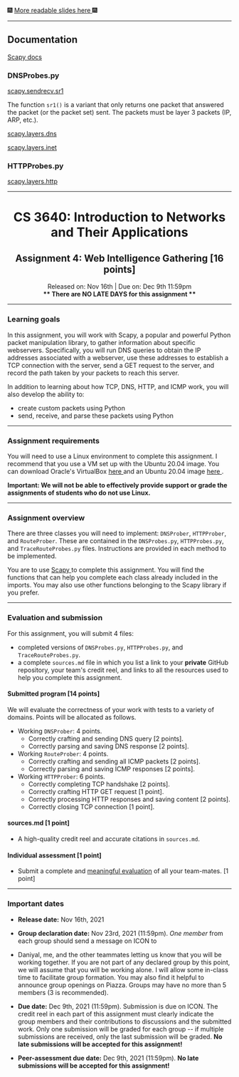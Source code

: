 :fireworks: <a href="https://github.com/guedou/guedou.github.io/blob/master/talks/2019_BHUSA/Scapy.ipynb"> More readable slides here </a> :fireworks:

<hr>

## Documentation

<a href="https://scapy.readthedocs.io/en/latest/index.html"> Scapy docs </a>

### DNSProbes.py

<a href="https://scapy.readthedocs.io/en/latest/api/scapy.sendrecv.html?highlight=sr1#scapy.sendrecv.sr1"> scapy.sendrecv.sr1 </a>

The function `sr1()` is a variant that only returns one packet that answered the packet (or the packet set) sent. The packets must be layer 3 packets (IP, ARP, etc.).

<a href="https://scapy.readthedocs.io/en/latest/api/scapy.layers.dns.html"> scapy.layers.dns </a>

<a href="https://scapy.readthedocs.io/en/latest/api/scapy.layers.inet.html"> scapy.layers.inet </a>

### HTTPProbes.py

<a href="https://scapy.readthedocs.io/en/latest/api/scapy.layers.http.html"> scapy.layers.http </a>

<hr>

# <center> CS 3640: Introduction to Networks and Their Applications </center>
## <center> Assignment 4: Web Intelligence Gathering [16 points] </center>
<center> Released on: Nov 16th | Due on: Dec 9th 11:59pm</center>
<center> <b> ** There are NO LATE DAYS for this assignment ** </b> </center>
<hr>

<h3> Learning goals </h3>

In this assignment, you will work with Scapy, a popular and powerful Python packet manipulation library, to gather
information about specific webservers. Specifically, you will run DNS queries to obtain the IP addresses associated
with a webserver, use these addresses to establish a TCP connection with the server, send a GET request to the server,
and record the path taken by your packets to reach this server.

In addition to learning about how TCP, DNS, HTTP, and ICMP work, you will also develop the ability to:

- create custom packets using Python
- send, receive, and parse these packets using Python

<hr> 

### Assignment requirements
You will need to use a Linux environment to complete this assignment. I recommend that you use a VM set up with the
Ubuntu 20.04 image. You can download Oracle's VirtualBox <a href="https://www.virtualbox.org/"> here </a> and an Ubuntu 
20.04 image <a href="https://releases.ubuntu.com/20.04/"> here </a>.

<b> Important: We will not be able to effectively provide support or grade the assignments of students who do not use 
Linux. </b>

<hr> 

### Assignment overview
There are three classes you will need to implement: `DNSProber`, `HTTPProber`, and `RouteProber`. These are contained
in the `DNSProbes.py`, `HTTPProbes.py`, and `TraceRouteProbes.py` files. Instructions are provided in each method to
be implemented.

You are to use <a href="https://scapy.readthedocs.io/en/latest/introduction.html#about-scapy"> Scapy </a> to complete
this assignment. You will find the functions that can help you complete each class already included in the imports.
You may also use other functions belonging to the Scapy library if you prefer.

<hr>

### Evaluation and submission
For this assignment, you will submit 4 files: 
- completed versions of `DNSProbes.py`, `HTTPProbes.py`, and `TraceRouteProbes.py`.
- a complete `sources.md` file in which you list a link to your **private** GitHub repository, your team's credit reel,
and links to all the resources used to help you complete this assignment.

#### Submitted program [14 points]
We will evaluate the correctness of your work with tests to a variety of domains. Points will be allocated as follows.

- Working `DNSProber`: 4 points.
  - Correctly crafting and sending DNS query [2 points].
  - Correctly parsing and saving DNS response [2 points].
- Working `RouteProber`: 4 points.
  - Correctly crafting and sending all ICMP packets [2 points].
  - Correctly parsing and saving ICMP responses [2 points].
- Working `HTTPProber`: 6 points.
  - Correctly completing TCP handshake [2 points].
  - Correctly crafting HTTP GET request [1 point].
  - Correctly processing HTTP responses and saving content [2 points].
  - Correctly closing TCP connection [1 point].

#### sources.md [1 point]
- A high-quality credit reel and accurate citations in `sources.md`.

#### Individual assessment [1 point]
- Submit a complete and [meaningful evaluation](https://forms.office.com/r/CQHTYXXvMd) of all your team-mates. [1 
point]

<hr>

### Important dates 
- **Release date:** Nov 16th, 2021
- **Group declaration date:** Nov 23rd, 2021 (11:59pm). *One member* from each group should send a message on ICON to 
- Daniyal, me, and the other teammates letting us know that you will be working together. If you are not part of any 
declared group by this point, we will assume that you will be working alone. I will allow some in-class time to 
facilitate group formation. You may also find it helpful to announce group openings on Piazza. Groups may have no more 
than 5 members (3 is recommended).

- **Due date:** Dec 9th, 2021 (11:59pm). Submission is due on ICON. The credit reel in each part of this assignment must 
clearly indicate the group members and their contributions to discussions and the submitted work. Only one 
submission will be graded for each group -- if multiple submissions are received, only the last submission will be 
graded. 
**No late submissions will be accepted for this assignment!**

- **Peer-assessment due date:** Dec 9th, 2021 (11:59pm). 
**No late submissions will be accepted for this assignment!**
